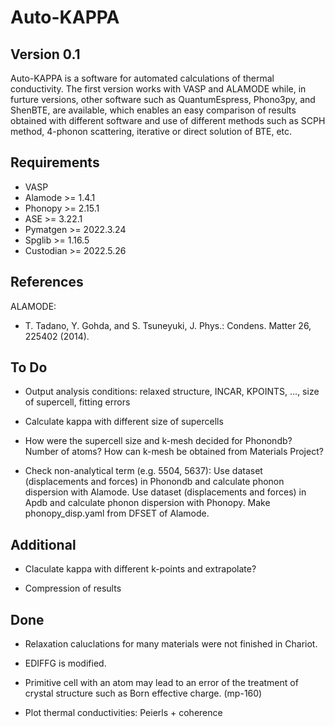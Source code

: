 Auto-KAPPA
============

Version 0.1
---------------

Auto-KAPPA is a software for automated calculations of thermal conductivity.
The first version works with VASP and ALAMODE while, in furture versions,
other software such as QuantumEspress, Phono3py, and ShenBTE, are available,
which enables an easy comparison of results obtained with different software and
use of different methods such as SCPH method, 4-phonon scattering, iterative or direct solution of BTE, etc.

Requirements
-------------

* VASP
* Alamode   >= 1.4.1
* Phonopy   >= 2.15.1
* ASE       >= 3.22.1
* Pymatgen  >= 2022.3.24
* Spglib    >= 1.16.5
* Custodian >= 2022.5.26


References
-----------

ALAMODE:

- T. Tadano, Y. Gohda, and S. Tsuneyuki, J. Phys.: Condens. Matter 26, 225402 (2014).

To Do
------

* Output analysis conditions: 
relaxed structure, INCAR, KPOINTS, ..., size of supercell, fitting errors

* Calculate kappa with different size of supercells

* How were the supercell size and k-mesh decided for Phonondb?
Number of atoms? How can k-mesh be obtained from Materials Project?

* Check non-analytical term (e.g. 5504, 5637): 
Use dataset (displacements and forces) in Phonondb and calculate phonon dispersion with Alamode.
Use dataset (displacements and forces) in Apdb and calculate phonon dispersion with Phonopy.
Make phonopy_disp.yaml from DFSET of Alamode.

Additional
------------

* Claculate kappa with different k-points and extrapolate?

* Compression of results

Done
------

* Relaxation caluclations for many materials were not finished in Chariot.

* EDIFFG is modified.

* Primitive cell with an atom may lead to an error of the treatment of crystal structure 
such as Born effective charge. (mp-160)

* Plot thermal conductivities: Peierls + coherence

